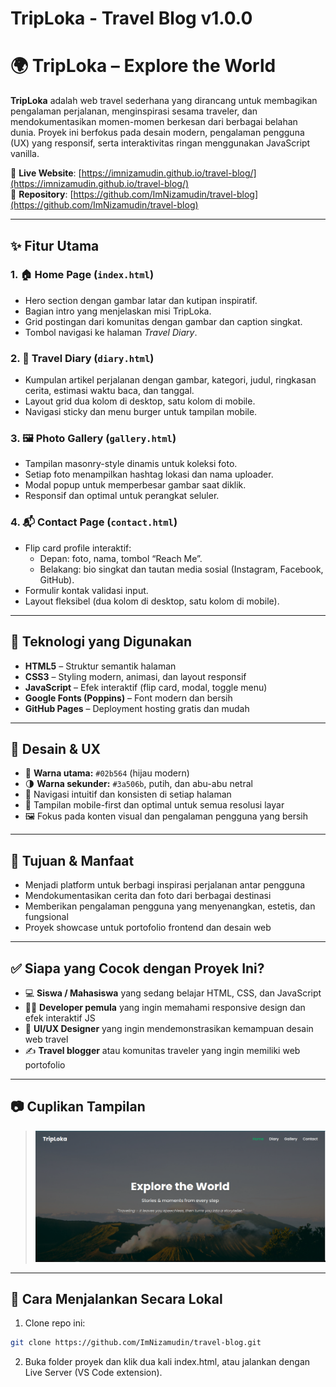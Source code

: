 # TripLoka - Travel Blog v1.0.0
# 🌍 TripLoka – Explore the World

**TripLoka** adalah web travel sederhana yang dirancang untuk membagikan pengalaman perjalanan, menginspirasi sesama traveler, dan mendokumentasikan momen-momen berkesan dari berbagai belahan dunia. Proyek ini berfokus pada desain modern, pengalaman pengguna (UX) yang responsif, serta interaktivitas ringan menggunakan JavaScript vanilla.

🔗 **Live Website**: [https://imnizamudin.github.io/travel-blog/](https://imnizamudin.github.io/travel-blog/)  
📁 **Repository**: [https://github.com/ImNizamudin/travel-blog](https://github.com/ImNizamudin/travel-blog)

---

## ✨ Fitur Utama

### 1. 🏠 Home Page (`index.html`)
- Hero section dengan gambar latar dan kutipan inspiratif.
- Bagian intro yang menjelaskan misi TripLoka.
- Grid postingan dari komunitas dengan gambar dan caption singkat.
- Tombol navigasi ke halaman *Travel Diary*.

### 2. 📖 Travel Diary (`diary.html`)
- Kumpulan artikel perjalanan dengan gambar, kategori, judul, ringkasan cerita, estimasi waktu baca, dan tanggal.
- Layout grid dua kolom di desktop, satu kolom di mobile.
- Navigasi sticky dan menu burger untuk tampilan mobile.

### 3. 🖼️ Photo Gallery (`gallery.html`)
- Tampilan masonry-style dinamis untuk koleksi foto.
- Setiap foto menampilkan hashtag lokasi dan nama uploader.
- Modal popup untuk memperbesar gambar saat diklik.
- Responsif dan optimal untuk perangkat seluler.

### 4. 📬 Contact Page (`contact.html`)
- Flip card profile interaktif:
  - Depan: foto, nama, tombol “Reach Me”.
  - Belakang: bio singkat dan tautan media sosial (Instagram, Facebook, GitHub).
- Formulir kontak validasi input.
- Layout fleksibel (dua kolom di desktop, satu kolom di mobile).

---

## 🧱 Teknologi yang Digunakan

- **HTML5** – Struktur semantik halaman
- **CSS3** – Styling modern, animasi, dan layout responsif
- **JavaScript** – Efek interaktif (flip card, modal, toggle menu)
- **Google Fonts (Poppins)** – Font modern dan bersih
- **GitHub Pages** – Deployment hosting gratis dan mudah

---

## 🎨 Desain & UX

- 🎨 **Warna utama:** `#02b564` (hijau modern)
- 🌗 **Warna sekunder:** `#3a506b`, putih, dan abu-abu netral
- 🧭 Navigasi intuitif dan konsisten di setiap halaman
- 📱 Tampilan mobile-first dan optimal untuk semua resolusi layar
- 🖼️ Fokus pada konten visual dan pengalaman pengguna yang bersih

---

## 🎯 Tujuan & Manfaat

- Menjadi platform untuk berbagi inspirasi perjalanan antar pengguna
- Mendokumentasikan cerita dan foto dari berbagai destinasi
- Memberikan pengalaman pengguna yang menyenangkan, estetis, dan fungsional
- Proyek showcase untuk portofolio frontend dan desain web

---

## ✅ Siapa yang Cocok dengan Proyek Ini?

- 💻 **Siswa / Mahasiswa** yang sedang belajar HTML, CSS, dan JavaScript
- 🧑‍💻 **Developer pemula** yang ingin memahami responsive design dan efek interaktif JS
- 🎨 **UI/UX Designer** yang ingin mendemonstrasikan kemampuan desain web travel
- ✍️ **Travel blogger** atau komunitas traveler yang ingin memiliki web portofolio

---

## 📷 Cuplikan Tampilan
  
> ![Home Page](./assets/images/travel-blog.png)

---

## 🚀 Cara Menjalankan Secara Lokal

1. Clone repo ini:

```bash
git clone https://github.com/ImNizamudin/travel-blog.git
```

2. Buka folder proyek dan klik dua kali index.html, atau jalankan dengan Live Server (VS Code extension).
